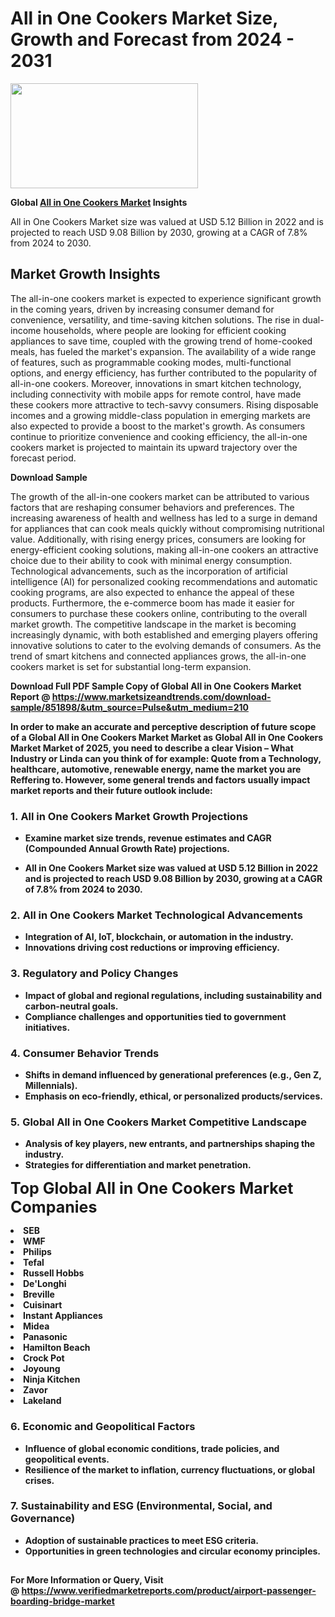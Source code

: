 <H1>All in One Cookers Market Size, Growth and Forecast from 2024 - 2031</H1><img class="aligncenter size-medium wp-image-584254" src="https://thirdeyenews.in/wp-content/uploads/2024/09/Global-Market-Research-300x168.jpeg" alt="" width="300" height="168" /><p><strong>Global&nbsp;<a href="https://www.marketsizeandtrends.com/download-sample/851898/&amp;utm_source=Pulse&amp;utm_medium=210">All in One Cookers Market</a> Insights</strong></p><p>All in One Cookers Market size was valued at USD 5.12 Billion in 2022 and is projected to reach USD 9.08 Billion by 2030, growing at a CAGR of 7.8% from 2024 to 2030.</p><p><h2>Market Growth Insights</h2> <p>The all-in-one cookers market is expected to experience significant growth in the coming years, driven by increasing consumer demand for convenience, versatility, and time-saving kitchen solutions. The rise in dual-income households, where people are looking for efficient cooking appliances to save time, coupled with the growing trend of home-cooked meals, has fueled the market's expansion. The availability of a wide range of features, such as programmable cooking modes, multi-functional options, and energy efficiency, has further contributed to the popularity of all-in-one cookers. Moreover, innovations in smart kitchen technology, including connectivity with mobile apps for remote control, have made these cookers more attractive to tech-savvy consumers. Rising disposable incomes and a growing middle-class population in emerging markets are also expected to provide a boost to the market's growth. As consumers continue to prioritize convenience and cooking efficiency, the all-in-one cookers market is projected to maintain its upward trajectory over the forecast period.</p> <p><strong>Download Sample</strong></p> <p>The growth of the all-in-one cookers market can be attributed to various factors that are reshaping consumer behaviors and preferences. The increasing awareness of health and wellness has led to a surge in demand for appliances that can cook meals quickly without compromising nutritional value. Additionally, with rising energy prices, consumers are looking for energy-efficient cooking solutions, making all-in-one cookers an attractive choice due to their ability to cook with minimal energy consumption. Technological advancements, such as the incorporation of artificial intelligence (AI) for personalized cooking recommendations and automatic cooking programs, are also expected to enhance the appeal of these products. Furthermore, the e-commerce boom has made it easier for consumers to purchase these cookers online, contributing to the overall market growth. The competitive landscape in the market is becoming increasingly dynamic, with both established and emerging players offering innovative solutions to cater to the evolving demands of consumers. As the trend of smart kitchens and connected appliances grows, the all-in-one cookers market is set for substantial long-term expansion.</p> <p><strong></p><p><span class=""><strong>Download Full PDF Sample Copy of Global All in One Cookers Market Report</strong> @ <a href="https://www.marketsizeandtrends.com/download-sample/851898/&amp;utm_source=Pulse&amp;utm_medium=210" target="_blank">https://www.marketsizeandtrends.com/download-sample/851898/&amp;utm_source=Pulse&amp;utm_medium=210</a></span></p><p>In order to make an accurate and perceptive description of future scope of a Global&nbsp;All in One Cookers Market Market as Global&nbsp;All in One Cookers Market Market of 2025, you need to describe a clear Vision &ndash; What Industry or Linda can you think of for example: Quote from a Technology, healthcare, automotive, renewable energy, name the market you are Reffering to. However, some general trends and factors usually impact market reports and their future outlook include:</p><h3>1.&nbsp;<strong>All in One Cookers Market Growth Projections</strong></h3><ul><li>Examine market size trends, revenue estimates and CAGR (Compounded Annual Growth Rate) projections.</li><li><p>All in One Cookers Market size was valued at USD 5.12 Billion in 2022 and is projected to reach USD 9.08 Billion by 2030, growing at a CAGR of 7.8% from 2024 to 2030.</p></li></ul><h3>2.&nbsp;<strong>All in One Cookers Market Technological Advancements</strong></h3><ul><li>Integration of AI, IoT, blockchain, or automation in the industry.</li><li>Innovations driving cost reductions or improving efficiency.</li></ul><h3>3.&nbsp;<strong>Regulatory and Policy Changes</strong></h3><ul><li>Impact of global and regional regulations, including sustainability and carbon-neutral goals.</li><li>Compliance challenges and opportunities tied to government initiatives.</li></ul><h3>4.&nbsp;<strong>Consumer Behavior Trends</strong></h3><ul><li>Shifts in demand influenced by generational preferences (e.g., Gen Z, Millennials).</li><li>Emphasis on eco-friendly, ethical, or personalized products/services.</li></ul><h3>5.&nbsp;<strong>Global All in One Cookers Market Competitive Landscape</strong></h3><ul><li>Analysis of key players, new entrants, and partnerships shaping the industry.</li><li>Strategies for differentiation and market penetration.</li></ul><p data-pm-slice="1 1 []"><span style="color: inherit; font-family: inherit; font-size: 25px;">Top Global All in One Cookers Market Companies</span></p><div class="" data-test-id=""><p><li>SEB</li><li> WMF</li><li> Philips</li><li> Tefal</li><li> Russell Hobbs</li><li> De'Longhi</li><li> Breville</li><li> Cuisinart</li><li> Instant Appliances</li><li> Midea</li><li> Panasonic</li><li> Hamilton Beach</li><li> Crock Pot</li><li> Joyoung</li><li> Ninja Kitchen</li><li> Zavor</li><li> Lakeland</li></p></div><h3>6.&nbsp;<strong>Economic and Geopolitical Factors</strong></h3><ul><li>Influence of global economic conditions, trade policies, and geopolitical events.</li><li>Resilience of the market to inflation, currency fluctuations, or global crises.</li></ul><h3>7.&nbsp;<strong>Sustainability and ESG (Environmental, Social, and Governance)</strong></h3><ul><li>Adoption of sustainable practices to meet ESG criteria.</li><li>Opportunities in green technologies and circular economy principles.</li></ul><h2><strong style="font-size: 14px;">For More Information or Query, Visit @&nbsp;</strong><a style="background-color: #ffffff; font-size: 14px;" href="https://www.marketsizeandtrends.com/report/all-in-one-cookers-market/" target="_blank">https://www.verifiedmarketreports.com/product/airport-passenger-boarding-bridge-market</a></h2>
